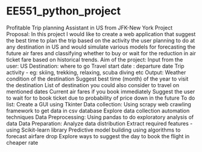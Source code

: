 # EE551_python_project
 Profitable Trip planning Assistant in US from JFK-New York Project Proposal:     In this project I would like to create a web application that suggest the best time to plan the trip based on the activity the user planning to do at any destination in US and would simulate various models for forecasting the future air fares and classifying whether to buy or wait for the reduction in air ticket fare based on historical trends. Aim of the project:   Input from the user:     US Destination: where to go     Travel start date : departure date       Trip activity - eg: skiing, trekking, relaxing, scuba diving etc   Output:     Weather condition of the destination     Suggest best time (month) of the year to visit the destination     List of destination you could also consider to travel on mentioned dates     Current air fares if you book immediately     Suggest the user to wait for to book ticket due to probability of  price down in the future To do list: Create a GUI using Tkinter Data collection:       Using scrapy web crawling framework to get data in csv database      Explore data collection automation techniques  Data Preprocessing:      Using pandas to do exploratory analysis of data Data Preparation:       Analyze data distribution      Extract required features - using Scikit-learn library Predictive model building using algorithms to forecast airfare drop       Explore ways to suggest the day to book the flight in cheaper rate               
